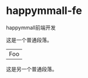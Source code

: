 # happymmall-fe
happymmall前端开发


这是一个普通段落。

<table>
    <tr>
        <td>Foo</td>
    </tr>
</table>

这是另一个普通段落。
